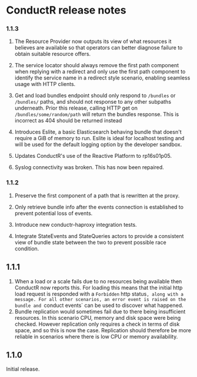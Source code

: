 # ConductR release notes

### 1.1.3

1. The Resource Provider now outputs its view of what resources it believes are available so that operators can better diagnose failure to obtain suitable resource offers.

2. The service locator should always remove the first path component when replying with a redirect and only use the first path component to identify the service name in a redirect style scenario, enabling seamless usage with HTTP clients.

3. Get and load bundles endpoint should only respond to `/bundles` or `/bundles/` paths, and should not response to any other subpaths underneath.
Prior this release, calling HTTP get on `/bundles/some/random/path` will return the bundles response. This is incorrect as 404 should be returned instead

4. Introduces Eslite, a basic Elasticsearch behaving bundle that doesn't require a GiB of memory to run. Eslite is ideal for localhost testing and will be used for the default logging option by the developer sandbox.

5. Updates ConductR's use of the Reactive Platform to rp16s01p05.

6. Syslog connectivity was broken. This has now been repaired.

### 1.1.2

1. Preserve the first component of a path that is rewritten at the proxy.

2. Only retrieve bundle info after the events connection is established to prevent potential loss of events.

3. Introduce new conductr-haproxy integration tests.

4. Integrate StateEvents and StateQueries actors to provide a consistent view of bundle state between the two to prevent possible race condition.

## 1.1.1

1. When a load or a scale fails due to no resources being available then ConductR now reports this. For loading this means that the initial http load request is responded with a `Forbidden` http status`, along with a message. For all other scenarios, an error event is raised on the bundle and `conduct events` can be used to discover what happened.
2. Bundle replication would sometimes fail due to there being insufficient resources. In this scenario CPU, memory and disk space were being checked. However replication only requires a check in terms of disk space, and so this is now the case. Replication should therefore be more reliable in scenarios where there is low CPU or memory availability.

## 1.1.0

Initial release.
